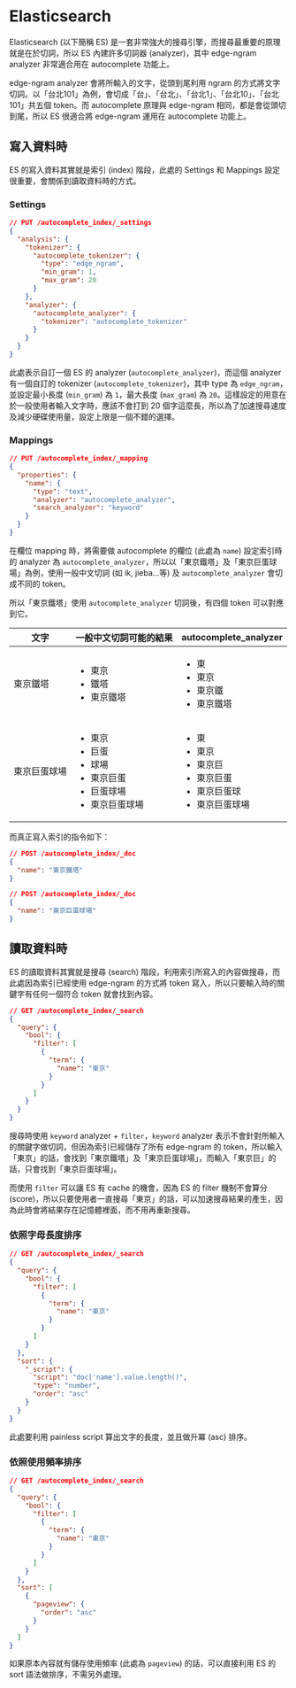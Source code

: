 # Elasticsearch

Elasticsearch (以下簡稱 ES) 是一套非常強大的搜尋引擎，而搜尋最重要的原理就是在於切詞，所以 ES 內建許多切詞器 (analyzer)，其中 edge-ngram analyzer 非常適合用在 autocomplete 功能上。

edge-ngram analyzer 會將所輸入的文字，從頭到尾利用 ngram 的方式將文字切詞。以「台北101」為例，會切成「台」、「台北」、「台北1」、「台北10」、「台北101」共五個 token。而 autocomplete 原理與 edge-ngram 相同，都是會從頭切到尾，所以 ES 很適合將 edge-ngram 運用在 autocomplete 功能上。

## 寫入資料時

ES 的寫入資料其實就是索引 (index) 階段，此處的 Settings 和 Mappings 設定很重要，會關係到讀取資料時的方式。

### Settings

```json
// PUT /autocomplete_index/_settings
{
  "analysis": {
    "tokenizer": {
      "autocomplete_tokenizer": {
        "type": "edge_ngram",
        "min_gram": 1,
        "max_gram": 20
      }
    },
    "analyzer": {
      "autocomplete_analyzer": {
        "tokenizer": "autocomplete_tokenizer"
      }
    }
  }
}
```

此處表示自訂一個 ES 的 analyzer (`autocomplete_analyzer`)，而這個 analyzer 有一個自訂的 tokenizer (`autocomplete_tokenizer`)，其中 type 為 `edge_ngram`，並設定最小長度 (`min_gram`) 為 `1`，最大長度 (`max_gram`) 為 `20`。這樣設定的用意在於一般使用者輸入文字時，應該不會打到 20 個字這麼長，所以為了加速搜尋速度及減少硬碟使用量，設定上限是一個不錯的選擇。

### Mappings

```json
// PUT /autocomplete_index/_mapping
{
  "properties": {
    "name": {
      "type": "text",
      "analyzer": "autocomplete_analyzer",
      "search_analyzer": "keyword"
    }
  }
}
```

在欄位 mapping 時，將需要做 autocomplete 的欄位 (此處為 `name`) 設定索引時的 analyzer 為 `autocomplete_analyzer`，所以以「東京鐵塔」及「東京巨蛋球場」為例，使用一般中文切詞 (如 ik, jieba...等) 及 `autocomplete_analyzer` 會切成不同的 token。

所以「東京鐵塔」使用 `autocomplete_analyzer` 切詞後，有四個 token 可以對應到它。

| 文字 | 一般中文切詞可能的結果 | autocomplete_analyzer |
| ---- | ------- | ---------- |
| 東京鐵塔 | <ul><li>東京</li><li>鐵塔</li><li>東京鐵塔</li></ul>| <ul><li>東</li><li>東京</li><li>東京鐵</li><li>東京鐵塔</li></ul> |
| 東京巨蛋球場 | <ul><li>東京</li><li>巨蛋</li><li>球場</li><li>東京巨蛋</li><li>巨蛋球場</li><li>東京巨蛋球場</li></ul>| <ul><li>東</li><li>東京</li><li>東京巨</li><li>東京巨蛋</li><li>東京巨蛋球</li><li>東京巨蛋球場</li></ul> |

而真正寫入索引的指令如下：

```json
// POST /autocomplete_index/_doc
{
  "name": "東京鐵塔"
}

// POST /autocomplete_index/_doc
{
  "name": "東京巨蛋球場"
}
```

## 讀取資料時

ES 的讀取資料其實就是搜尋 (search) 階段，利用索引所寫入的內容做搜尋，而此處因為索引已經使用 edge-ngram 的方式將 token 寫入，所以只要輸入時的關鍵字有任何一個符合 token 就會找到內容。

```json
// GET /autocomplete_index/_search
{
  "query": {
    "bool": {
      "filter": [
        {
          "term": {
            "name": "東京"
          }
        }
      ]
    }
  }
}
```

搜尋時使用 `keyword` analyzer + `filter`，`keyword` analyzer 表示不會針對所輸入的關鍵字做切詞，但因為索引已經儲存了所有 edge-ngram 的 token，所以輸入「東京」的話，會找到「東京鐵塔」及「東京巨蛋球場」，而輸入「東京巨」的話，只會找到「東京巨蛋球場」。

而使用 `filter` 可以讓 ES 有 cache 的機會，因為 ES 的 filter 機制不會算分 (score)，所以只要使用者一直搜尋「東京」的話，可以加速搜尋結果的產生，因為此時會將結果存在記憶體裡面，而不用再重新搜尋。

### 依照字母長度排序

```json
// GET /autocomplete_index/_search
{
  "query": {
    "bool": {
      "filter": [
        {
          "term": {
            "name": "東京"
          }
        }
      ]
    }
  },
  "sort": {
    "_script": {
      "script": "doc['name'].value.length()",
      "type": "number",
      "order": "asc"
    }
  }
}
```

此處要利用 painless script 算出文字的長度，並且做升冪 (asc) 排序。

### 依照使用頻率排序

```json
// GET /autocomplete_index/_search
{
  "query": {
    "bool": {
      "filter": [
        {
          "term": {
            "name": "東京"
          }
        }
      ]
    }
  },
  "sort": [
    {
      "pageview": {
        "order": "asc"
      }
    }
  ]
}
```

如果原本內容就有儲存使用頻率 (此處為 `pageview`) 的話，可以直接利用 ES 的 sort 語法做排序，不需另外處理。